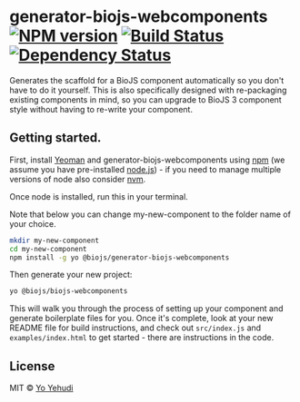 # generator-biojs-webcomponents [![NPM version][npm-image]][npm-url] [![Build Status][travis-image]][travis-url] [![Dependency Status][daviddm-image]][daviddm-url]
Generates the scaffold for a BioJS component automatically so you don't have to do it yourself. This is also specifically designed with re-packaging existing components in mind, so you can upgrade to BioJS 3 component style without having to re-write your component.



## Getting started.

First, install [Yeoman](http://yeoman.io) and generator-biojs-webcomponents using [npm](https://www.npmjs.com/) (we assume you have pre-installed [node.js](https://nodejs.org/)) - if you need to manage multiple versions of node also consider [nvm](https://github.com/creationix/nvm).

Once node is installed, run this in your terminal.

Note that below you can change my-new-component to the folder name of your choice. 

```bash
mkdir my-new-component 
cd my-new-component
npm install -g yo @biojs/generator-biojs-webcomponents
```

Then generate your new project:

```bash
yo @biojs/biojs-webcomponents
```

This will walk you through the process of setting up your component and generate boilerplate files for you. 
Once it's complete, look at your new README file for build instructions, and check out `src/index.js`
and `examples/index.html` to get started - there are instructions in the code. 


## License

MIT © [Yo Yehudi](http://www.yo-yehudi.com)

[npm-image]: https://badge.fury.io/js/%40biojs%2generator-biojs-webcomponents.svg
[npm-url]: https://npmjs.org/package/%40biojs%2generator-biojs-webcomponents
[travis-image]: https://travis-ci.org/biojs/generator-biojs-webcomponents.svg?branch=master
[travis-url]: https://travis-ci.org/biojs/generator-biojs-webcomponents
[daviddm-image]: https://david-dm.org/biojs/generator-biojs-webcomponents.svg?theme=shields.io
[daviddm-url]: https://david-dm.org/biojs/generator-biojs-webcomponents
